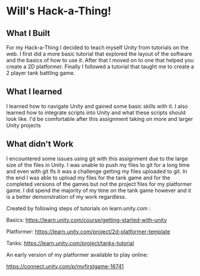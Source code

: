 # Will's Hack-a-Thing!

## What I Built

For my Hack-a-Thing I decided to teach myself Unity from tutorials on the web.
I first did a more basic tutorial that explored the layout of the software and the
basics of how to use it. After that I moved on to one that helped you create a 2D
platformer. Finally I followed a tutorial that taught me to create a 2 player tank
battling game.

## What I learned

I learned how to navigate Unity and gained some basic skills with it. I also learned
how to integrate scripts into Unity and what these scripts should look like. I'd be
comfortable after this assignment taking on more and larger Unity projects

## What didn't Work

I encountered some issues using git with this assignment due to the large size of the
files in Unity. I was unable to push my files to git for a long time and even with
git lfs it was a challenge getting my files uploaded to git. In the end I was able to
upload my files for the tank game and for the completed versions of the games but not
the project files for my platformer game. I did spend the majority of my time on the
tank game however and it is a better demonstration of my work regardless.



Created by following steps of tutorials on learn.unity.com :

Basics: https://learn.unity.com/course/getting-started-with-unity

Platformer: https://learn.unity.com/project/2d-platformer-template

Tanks: https://learn.unity.com/project/tanks-tutorial


An early version of my platformer available to play online:

https://connect.unity.com/p/myfirstgame-16741